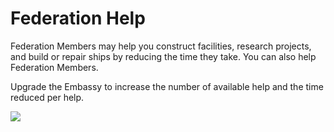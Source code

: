 # Federation Help

 Federation Members may help you construct facilities, research projects, and build or repair ships by reducing the time they take. You can also help Federation Members.

Upgrade the Embassy to increase the number of available help and the time reduced per help.

![](https://s3.ap-northeast-2.amazonaws.com/an2img/guide/601_001FedHelp.png)